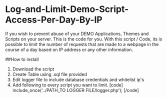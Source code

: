 # Log-and-Limit-Demo-Script-Access-Per-Day-By-IP
If you wish to prevent abuse of your DEMO Applications, Themes and Scripts on your server. This is the code for you.
With this script / Code, its is possible to limit the number of requests that are made to a webpage in the course of a day based on IP address or any other information.

##How to install

1. Download the script
2. Create Table using .sql file provided
3. Edit logger file to include database credentials and whitelist ip's
4. Add following to every script you want to limit. 
[code]
include_once('../PATH_TO LOGGER FILE/logger.php');
[/code] 

